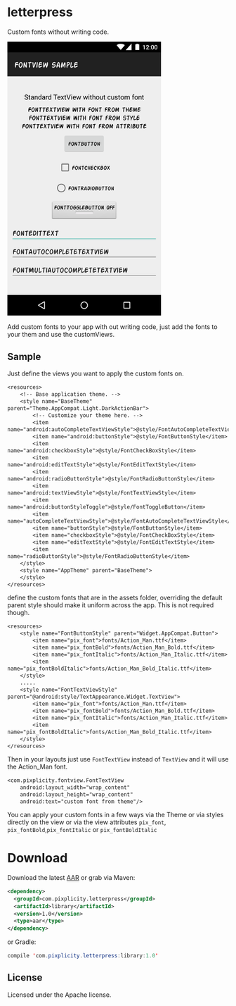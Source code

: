 letterpress
==============
Custom fonts without writing code.

<img src="https://raw.githubusercontent.com/Pixplicity/letterpress/master/raw/sample.png" width="350px"/>

Add custom fonts to your app with out writing code, just add the fonts to your them and use the customViews.

## Sample
Just define the views you want to apply the custom fonts on.

    <resources>
        <!-- Base application theme. -->
        <style name="BaseTheme" parent="Theme.AppCompat.Light.DarkActionBar">
            <!-- Customize your theme here. -->
            <item name="android:autoCompleteTextViewStyle">@style/FontAutoCompleteTextViewStyle</item>
            <item name="android:buttonStyle">@style/FontButtonStyle</item>
            <item name="android:checkboxStyle">@style/FontCheckBoxStyle</item>
            <item name="android:editTextStyle">@style/FontEditTextStyle</item>
            <item name="android:radioButtonStyle">@style/FontRadioButtonStyle</item>
            <item name="android:textViewStyle">@style/FontTextViewStyle</item>
            <item name="android:buttonStyleToggle">@style/FontToggleButton</item>
            <item name="autoCompleteTextViewStyle">@style/FontAutoCompleteTextViewStyle</item>
            <item name="buttonStyle">@style/FontButtonStyle</item>
            <item name="checkboxStyle">@style/FontCheckBoxStyle</item>
            <item name="editTextStyle">@style/FontEditTextStyle</item>
            <item name="radioButtonStyle">@style/FontRadioButtonStyle</item>
        </style>
        <style name="AppTheme" parent="BaseTheme">
        </style>
    </resources>

define the custom fonts that are in the assets folder, overriding the default parent style should make it uniform across the app. This is not required though.

    <resources>
        <style name="FontButtonStyle" parent="Widget.AppCompat.Button">
            <item name="pix_font">fonts/Action_Man.ttf</item>
            <item name="pix_fontBold">fonts/Action_Man_Bold.ttf</item>
            <item name="pix_fontItalic">fonts/Action_Man_Italic.ttf</item>
            <item name="pix_fontBoldItalic">fonts/Action_Man_Bold_Italic.ttf</item>
        </style>
        .....
        <style name="FontTextViewStyle" parent="@android:style/TextAppearance.Widget.TextView">
            <item name="pix_font">fonts/Action_Man.ttf</item>
            <item name="pix_fontBold">fonts/Action_Man_Bold.ttf</item>
            <item name="pix_fontItalic">fonts/Action_Man_Italic.ttf</item>
            <item name="pix_fontBoldItalic">fonts/Action_Man_Bold_Italic.ttf</item>
        </style>
    </resources>

Then in your layouts just use `FontTextView` instead of `TextView` and it will use the Action_Man font.

    <com.pixplicity.fontview.FontTextView
        android:layout_width="wrap_content"
        android:layout_height="wrap_content"
        android:text="custom font from theme"/>

You can apply your custom fonts in a few ways via the Theme or via styles directly on the view or via the view attributes `pix_font`, `pix_fontBold`,`pix_fontItalic` or `pix_fontBoldItalic`

# Download
Download the latest [AAR](http://search.maven.org/#search|ga|1|g:"com.pixplicity.letterpress") or grab via Maven:
```XML
<dependency>
  <groupId>com.pixplicity.letterpress</groupId>
  <artifactId>library</artifactId>
  <version>1.0</version>
  <type>aar</type>
</dependency>
```

or Gradle:
```Java
compile 'com.pixplicity.letterpress:library:1.0'
```

## License

Licensed under the Apache license.